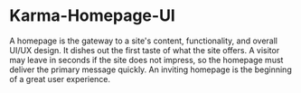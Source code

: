 # Karma-Homepage-UI
A homepage is the gateway to a site's content, functionality, and overall UI/UX design. It dishes out the first taste of what the site offers. A visitor may leave in seconds if the site does not impress, so the homepage must deliver the primary message quickly. An inviting homepage is the beginning of a great user experience.
